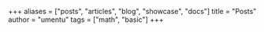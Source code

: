 +++
aliases = ["posts", "articles", "blog", "showcase", "docs"]
title = "Posts"
author = "umentu"
tags = ["math", "basic"]
+++
